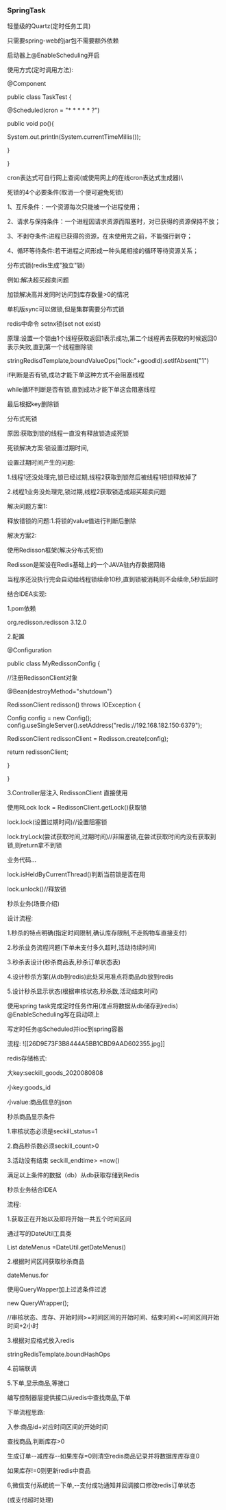 ### SpringTask

轻量级的Quartz(定时任务工具)

只需要spring-web的jar包不需要额外依赖

启动器上@EnableScheduling开启

使用方式(定时调用方法):

@Component

public class TaskTest {

@Scheduled(cron = "* * * * * ?")

public void po(){

System.out.println(System.currentTimeMillis());

}

}

cron表达式可自行网上查阅(或使用网上的在线cron表达式生成器)\

死锁的4个必要条件(取消一个便可避免死锁)

1、互斥条件：一个资源每次只能被一个进程使用；

2、请求与保持条件：一个进程因请求资源而阻塞时，对已获得的资源保持不放；

3、不剥夺条件:进程已获得的资源，在末使用完之前，不能强行剥夺；

4、循环等待条件:若干进程之间形成一种头尾相接的循环等待资源关系；

分布式锁(redis生成"独立"锁)

例如:解决超买超卖问题

加锁解决高并发同时访问到库存数量>0的情况

单机版sync可以做锁,但是集群需要分布式锁

redis中命令 setnx锁(set not exist)

原理:设置一个锁由1个线程获取返回1表示成功,第二个线程再去获取的时候返回0表示失败,直到第一个线程删除锁

stringRedisdTemplate,boundValueOps("lock:"+goodId).setIfAbsent("1")

if判断是否有锁,成功才能下单这种方式不会阻塞线程

while循环判断是否有锁,直到成功才能下单这会阻塞线程

最后根据key删除锁

分布式死锁

原因:获取到锁的线程一直没有释放锁造成死锁

死锁解决方案:锁设置过期时间,

设置过期时间产生的问题:

1.线程1还没处理完,锁已经过期,线程2获取到锁然后被线程1把锁释放掉了

2.线程1业务没处理完,锁过期,线程2获取锁造成超买超卖问题

解决问题方案1:

释放错锁的问题:1.将锁的value值进行判断后删除

解决方案2:

使用Redisson框架(解决分布式死锁)

Redisson是架设在Redis基础上的一个JAVA驻内存数据网络

当程序还没执行完会自动给线程锁续命10秒,直到锁被消耗则不会续命,5秒后超时

结合IDEA实现:

1.pom依赖

org.redisson.redisson 3.12.0

2.配置

@Configuration

public class MyRedissonConfig {

//注册RedissonClient对象

@Bean(destroyMethod="shutdown")

RedissonClient redisson() throws IOException {

Config config = new Config(); config.useSingleServer().setAddress("redis://192.168.182.150:6379");

RedissonClient redissonClient = Redisson.create(config);

return redissonClient;

}

}

3.Controller层注入 RedissonClient 直接使用

使用RLock lock = RedissonClient.getLock()获取锁

lock.lock(设置过期时间)//设置阻塞锁

lock.tryLock(尝试获取时间,过期时间)//非阻塞锁,在尝试获取时间内没有获取到锁,则return拿不到锁

业务代码...

lock.isHeldByCurrentThread()判断当前锁是否在用

lock.unlock()//释放锁

秒杀业务(场景介绍)

设计流程:

1.秒杀的特点明确(指定时间限制,确认库存限制,不走购物车直接支付)

2.秒杀业务流程问题(下单未支付多久超时,活动持续时间)

3.秒杀表设计(秒杀商品表,秒杀订单状态表)

4.设计秒杀方案(从db到redis)此处采用准点将商品db放到redis

5.设计秒杀显示状态(根据审核状态,秒杀数,活动结束时间)

使用spring task完成定时任务作用(准点将数据从db储存到redis) @EnableScheduling写在启动项上

写定时任务@Scheduled并ioc到spring容器

流程:
![[26D9E73F3B8444A5BB1CBD9AAD602355.jpg]]

redis存储格式:

大key:seckill_goods_2020080808

小key:goods_id

小value:商品信息的json

秒杀商品显示条件

1.审核状态必须是seckill_status=1

2.商品秒杀数必须seckill_count>0

3.活动没有结束 seckill_endtime> =now()

满足以上条件的数据（db）从db获取存储到Redis

秒杀业务结合IDEA

流程:

1.获取正在开始以及即将开始一共五个时间区间

通过写的DateUtil工具类

List<Date> dateMenus =DateUtil.getDateMenus()

2.根据时间区间获取秒杀商品

dateMenus.for

使用QueryWapper加上过滤条件过滤

new QueryWrapper<Goods>();

//审核状态、库存、开始时间>=时间区间的开始时间、结束时间<=时间区间开始时间+2小时

3.根据对应格式放入redis

stringRedisTemplate.boundHashOps

4.前端联调

5.下单,显示商品,等接口

编写控制器层提供接口从redis中查找商品,下单

下单流程思路:

入参:商品id+对应时间区间的开始时间

查找商品,判断库存>0

生成订单--减库存--如果库存=0则清空redis商品记录并将数据库库存变0

如果库存!=0则更新redis中商品

6,微信支付系统统一下单,--支付成功通知并回调接口修改redis订单状态

(或支付超时处理)